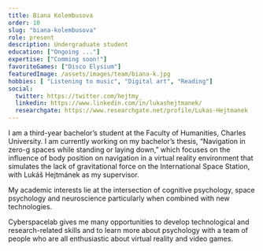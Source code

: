 ```yaml
---
title: Biana Kolembusova
order: 10
slug: "biana-kolembusova"
role: present
description: Undergraduate student
education: ["Ongoing ..."]
expertise: ["Comming soon!"]
favoriteGames: ["Disco Elysium"]
featuredImage: /assets/images/team/biana-k.jpg
hobbies: [ "Listening to music", "Digital art", "Reading"]
social:
  twitter: https://twitter.com/hejtmy_
  linkedin: https://www.linkedin.com/in/lukashejtmanek/
  researchgate: https://www.researchgate.net/profile/Lukas-Hejtmanek
---
```


I am a third-year bachelor’s student at the Faculty of Humanities, Charles University. I am currently working on my bachelor’s thesis, “Navigation in zero-g spaces while standing or laying down,” which focuses on the influence of body position on navigation in a virtual reality environment that simulates the lack of gravitational force on the International Space Station, with Lukáš Hejtmánek as my supervisor.

My academic interests lie at the intersection of cognitive psychology, space psychology and neuroscience particularly when combined with new technologies.

Cyberspacelab gives me many opportunities to develop technological and research-related skills and to learn more about psychology with a team of people who are all enthusiastic about virtual reality and video games.